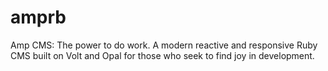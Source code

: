 # amprb
Amp CMS: The power to do work.  A modern reactive and responsive Ruby CMS built on Volt and Opal for those who seek to find joy in development.
